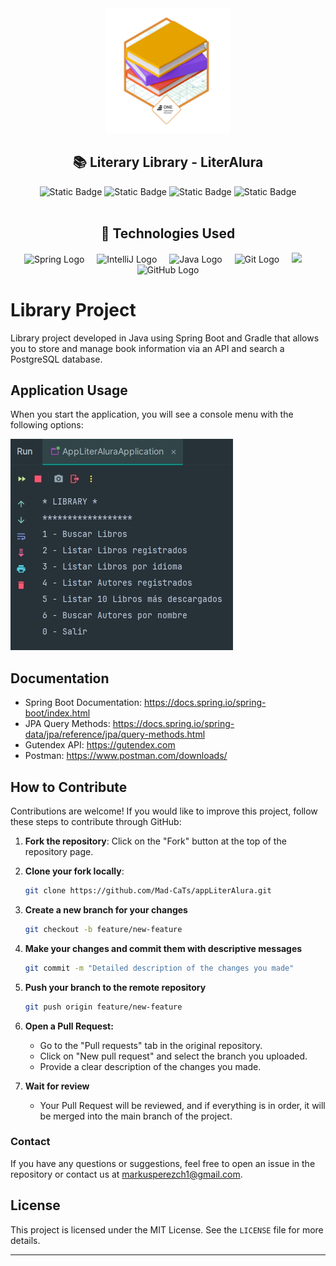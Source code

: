 <div align="center">
  <img src="/badge literalura.png" alt="Logo" height="200" width="200">
  <h2>
    📚 Literary Library - LiterAlura
  </h2>
</div>

<div align="center">
    <img alt="Static Badge" src="https://img.shields.io/badge/version-1.0-blue">
    <img alt="Static Badge" src="https://img.shields.io/badge/Spring Boot-3.4.1-green">
    <img alt="Static Badge" src="https://img.shields.io/badge/Java-17-orange">
    <img alt="Static Badge" src="https://img.shields.io/badge/License-MIT-lightgreen">
</div>
<br>

<div align="center">
<h2>
🔧 Technologies Used
</h2>
</div>

<div align="center">
  <img src="https://cdn.jsdelivr.net/gh/devicons/devicon/icons/spring/spring-original.svg" height="40" alt="Spring Logo" />
  <img width="12" />
  <img src="https://cdn.jsdelivr.net/gh/devicons/devicon/icons/intellij/intellij-original.svg" height="40" alt="IntelliJ Logo" />
  <img width="12" />
  <img src="https://cdn.jsdelivr.net/gh/devicons/devicon/icons/java/java-original.svg" height="40" alt="Java Logo" />
  <img width="12" />
  <img src="https://cdn.jsdelivr.net/gh/devicons/devicon/icons/git/git-original.svg" height="40" alt="Git Logo" />
  <img width="12" />
  <img src="https://cdn.jsdelivr.net/gh/devicons/devicon@latest/icons/postgresql/postgresql-original.svg" height="40" />
  <img width="12" />        

  <img src="https://cdn.jsdelivr.net/gh/devicons/devicon/icons/github/github-original.svg" height="40" alt="GitHub Logo" />
</div>

# Library Project

Library project developed in Java using Spring Boot and Gradle that allows you to store and manage book information via an API and search a PostgreSQL database.

## Application Usage

When you start the application, you will see a console menu with the following options:

![Alternative text](Screenshot_1.jpg)

## Documentation

- Spring Boot Documentation: https://docs.spring.io/spring-boot/index.html
- JPA Query Methods: https://docs.spring.io/spring-data/jpa/reference/jpa/query-methods.html
- Gutendex API: https://gutendex.com
- Postman: https://www.postman.com/downloads/

## How to Contribute

Contributions are welcome! If you would like to improve this project, follow these steps to contribute through GitHub:

1. **Fork the repository**:
   Click on the "Fork" button at the top of the repository page.

2. **Clone your fork locally**:

   ```bash
   git clone https://github.com/Mad-CaTs/appLiterAlura.git
   ```
3. **Create a new branch for your changes**
   ```bash
   git checkout -b feature/new-feature
   ```
4. **Make your changes and commit them with descriptive messages**
   ```bash   
   git commit -m "Detailed description of the changes you made"
   ```
5. **Push your branch to the remote repository**
   ```bash
   git push origin feature/new-feature
   ```
6. **Open a Pull Request:**
   - Go to the "Pull requests" tab in the original repository.
   - Click on "New pull request" and select the branch you uploaded.
   - Provide a clear description of the changes you made.

7. **Wait for review**
   - Your Pull Request will be reviewed, and if everything is in order, it will be merged into the main branch of the project.



### Contact

If you have any questions or suggestions, feel free to open an issue in the repository or contact us at markusperezch1@gmail.com.

## License
This project is licensed under the MIT License. See the `LICENSE` file for more details.

---

